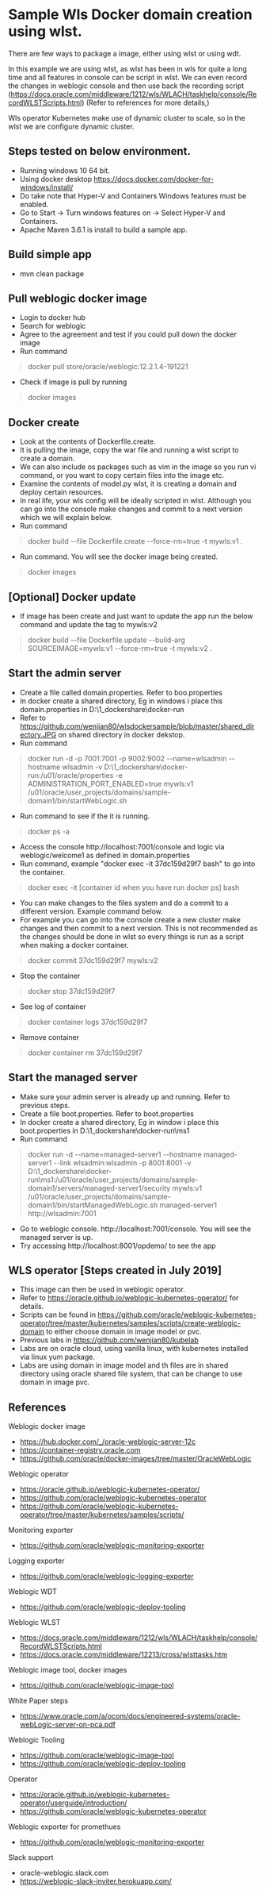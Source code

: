 # Sample Wls Docker domain creation using wlst.
There are few ways to package a image, either using wlst or using wdt.

In this example we are using wlst, as wlst has been in wls for quite a long time and all features in console can be script in wlst.
We can even record the changes in weblogic console and then use back the recording script (https://docs.oracle.com/middleware/1212/wls/WLACH/taskhelp/console/RecordWLSTScripts.html)
(Refer to references for more details,)

Wls operator Kubernetes make use of dynamic cluster to scale, so in the wlst we are configure dynamic cluster.

## Steps tested on below environment.
- Running windows 10 64 bit.
- Using docker desktop https://docs.docker.com/docker-for-windows/install/
- Do take note that Hyper-V and Containers Windows features must be enabled.
- Go to Start -> Turn windows features on -> Select Hyper-V and Containers.
- Apache Maven 3.6.1 is install to build a sample app.

## Build simple app
- mvn clean package

## Pull weblogic docker image
- Login to docker hub
- Search for weblogic
- Agree to the agreement and test if you could pull down the docker image
- Run command
> docker pull store/oracle/weblogic:12.2.1.4-191221
- Check if image is pull by running
> docker images

## Docker create
- Look at the contents of Dockerfile.create.
- It is pulling the image, copy the war file and running a wlst script to create a domain.
- We can also include os packages such as vim in the image so you run vi command, or you want to copy certain files into the image etc.
- Examine the contents of model.py wlst, it is creating a domain and deploy certain resources.
- In real life, your wls config will be ideally scripted in wlst. Although you can go into the console make changes and commit to a next version which we will explain below.
- Run command 
> docker build --file Dockerfile.create --force-rm=true -t mywls:v1 .
- Run command. You will see the docker image being created.
> docker images  

## [Optional] Docker update
- If image has been create and just want to update the app run the below command and update the tag to mywls:v2
> docker build --file Dockerfile.update --build-arg SOURCEIMAGE=mywls:v1 --force-rm=true -t mywls:v2 .
                    
## Start the admin server

- Create a file called domain.properties. Refer to boo.properties
- In docker create a shared directory, Eg in windows i place this domain.properties in D:\\1_dockershare\\docker-run
- Refer to https://github.com/wenjian80/wlsdockersample/blob/master/shared_directory.JPG on shared directory in docker dekstop.
- Run command 
> docker run -d -p 7001:7001 -p 9002:9002 --name=wlsadmin --hostname wlsadmin -v D:\\1_dockershare\\docker-run:/u01/oracle/properties -e ADMINISTRATION_PORT_ENABLED=true mywls:v1 /u01/oracle/user_projects/domains/sample-domain1/bin/startWebLogic.sh
- Run command to see if the it is running.
> docker ps -a 
- Access the console http://localhost:7001/console and logic via weblogic/welcome1 as defined in domain.properties
- Run command, example "docker exec -it 37dc159d29f7 bash" to go into the container. 
> docker exec -it [container id when you have run docker ps] bash
- You can make changes to the files system and do a commit to a different version. Example command below.
- For example you can go into the console create a new cluster make changes and then commit to a next version. This is not recommended as the changes should be done in wlst so every things is run as a script when making a docker container.
> docker commit 37dc159d29f7 mywls:v2
- Stop the container 
> docker stop 37dc159d29f7
- See log of container 
> docker container logs 37dc159d29f7
- Remove container 
>docker container rm  37dc159d29f7


## Start the managed server
- Make sure your admin server is already up and running. Refer to previous steps.
- Create a file boot.properties. Refer to boot.properties
- In docker create a shared directory, Eg in window i place this boot.properties in D:\\1_dockershare\\docker-run\\ms1
- Run command 
> docker run -d --name=managed-server1 --hostname managed-server1 --link wlsadmin:wlsadmin -p 8001:8001 -v D:\\1_dockershare\\docker-run\\ms1:/u01/oracle/user_projects/domains/sample-domain1/servers/managed-server1/security  mywls:v1 /u01/oracle/user_projects/domains/sample-domain1/bin/startManagedWebLogic.sh managed-server1 http://wlsadmin:7001
- Go to weblogic console. http://localhost:7001/console. You will see the managed server is up.
- Try accessing http://localhost:8001/opdemo/ to see the app

## WLS operator [Steps created in July 2019]
- This image can then be used in weblogic operator.
- Refer to https://oracle.github.io/weblogic-kubernetes-operator/ for details.
- Scripts can be found in https://github.com/oracle/weblogic-kubernetes-operator/tree/master/kubernetes/samples/scripts/create-weblogic-domain to either choose domain in image model or pvc.
- Previous labs in https://github.com/wenjian80/kubelab
- Labs are on oracle cloud, using vanilla linux, with kubernetes installed via linux yum package.
- Labs are using domain in image model and th files are in shared directory using oracle shared file system, that can be change to use domain in image pvc.

## References

Weblogic docker image
- https://hub.docker.com/_/oracle-weblogic-server-12c
- https://container-registry.oracle.com
- https://github.com/oracle/docker-images/tree/master/OracleWebLogic

Weblogic operator
- https://oracle.github.io/weblogic-kubernetes-operator/
- https://github.com/oracle/weblogic-kubernetes-operator
- https://github.com/oracle/weblogic-kubernetes-operator/tree/master/kubernetes/samples/scripts/

Monitoring exporter
- https://github.com/oracle/weblogic-monitoring-exporter

Logging exporter
- https://github.com/oracle/weblogic-logging-exporter

Weblogic WDT
- https://github.com/oracle/weblogic-deploy-tooling

Weblogic WLST
- https://docs.oracle.com/middleware/1212/wls/WLACH/taskhelp/console/RecordWLSTScripts.html
- https://docs.oracle.com/middleware/12213/cross/wlsttasks.htm

Weblogic image tool, docker images
- https://github.com/oracle/weblogic-image-tool

White Paper steps
- https://www.oracle.com/a/ocom/docs/engineered-systems/oracle-webLogic-server-on-pca.pdf

Weblogic Tooling
- https://github.com/oracle/weblogic-image-tool
- https://github.com/oracle/weblogic-deploy-tooling

Operator
- https://oracle.github.io/weblogic-kubernetes-operator/userguide/introduction/
- https://github.com/oracle/weblogic-kubernetes-operator

Weblogic exporter for promethues
- https://github.com/oracle/weblogic-monitoring-exporter

Slack support
- oracle-weblogic.slack.com
- https://weblogic-slack-inviter.herokuapp.com/



